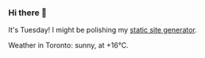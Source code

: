 ### Hi there :wave:

It's Tuesday! I might be polishing my [static site generator](https://github.com/bewuethr/pandoc-bash-blog).

Weather in Toronto: sunny, at +16°C.
